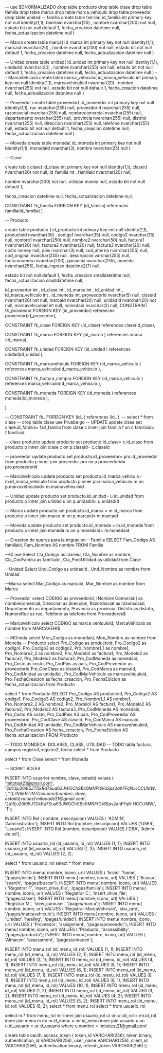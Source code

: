 
-- use BDNORMALIZADO
drop table producto
drop table clase
drop table familia
drop table marca
drop table marca_vehiculo
drop table proveedor
drop table unidad
-- familia
create  table familia(
id_familia int primary key not null identity(1,1),
familiaid nvarchar(20) ,
nombre nvarchar(200) not null,
estado bit not null default 1,
fecha_creacion datetime null,
fecha_actualizacion datetime null
)

-- Marca
create  table marca(
id_marca int primary key not null identity(1,1),
marcaid nvarchar(20) ,
nombre nvarchar(200) not null,
estado bit not null default 1,
fecha_creacion datetime null,
fecha_actualizacion datetime null
)

-- Unidad
create table unidad(
id_unidad int primary key not null identity(1,1),
unidadid nvarchar(20) ,
nombre nvarchar(255) not null,
estado bit not null default 1,
fecha_creacion datetime null,
fecha_actualizacion datetime null
)
-- MarcaVehiculo
create table marca_vehiculo(
id_marca_vehiculo int primary key not null identity(1,1),
marcavehiculoid nvarchar(20) ,
nombre nvarchar(255) not null,
estado bit not null default 1,
fecha_creacion datetime null,
fecha_actualizacion datetime null
)


-- Proveedor 
create table proveedor(
id_proveedor int primary key not null identity(1,1),
ruc nvarchar(255)  null,
proveedorid nvarchar(255) null,
razonsocial nvarchar(255) null,
nombrecomercial nvarchar(255) null,
departamento nvarchar(255)  null,
provincia nvarchar(255)  null,
distrito nvarchar(255)  null,
direccion nvarchar(255)  null,
telefono nvarchar(255)  null,
estado bit not null default 1,
fecha_creacion datetime null,
fecha_actualizacion datetime null
)

-- Moneda
create table moneda(
    id_moneda int primary key not null identity(1,1),
    monedaid nvarchar(3),
    nombre nvarchar(25) null
)

-- Clase 

create table clase(
id_clase int primary key not null identity(1,1),
claseid nvarchar(20) not null,
id_familia int  ,
familiaid nvarchar(20) null,

nombre nvarchar(200) not null,
utilidad money null,
estado bit not null default 1,

fecha_creacion datetime null,
fecha_actualizacion datetime null,

CONSTRAINT fk_familia FOREIGN KEY (id_familia)
references familia(id_familia)
)



-- Producto 

create table producto (
id_producto int primary key not null identity(1,1),
productoid nvarchar(30) ,
codigo1 nvarchar(35)  null,
codigo2 nvarchar(35)  null,
nombre1 nvarchar(250)  null,
nombre2 nvarchar(50)  null,
factura1 nvarchar(20)  null,
factura2 nvarchar(20)  null,
factura3 nvarchar(20)  null,
costo money null,
pais nvarchar(3)  null,
cod_alterno nvarchar(255)  null,
cod_original nvarchar(255)   null,
descripcion varchar(255)  null,
facturanumero nvarchar(200),
ganancia nvarchar(255),
moneda  nvarchar(255),
fecha_ingreso datetime2(7) null,

estado bit not null default 1,
fecha_creacion smalldatetime null,
fecha_actualizacion smalldatetime null,

id_proveedor int  ,
id_clase int  ,
id_marca int  ,
id_unidad int  ,
id_marca_vehiculo int  ,
id_moneda int,
proveedorid nvarchar(5) null, 
claseid nvarchar(20) not null, 
marcaid nvarchar(20) null, 
unidadid nvarchar(20) not null, 
marcavehiculoid int null, 
monedaid nvarchar(3) null,
CONSTRAINT fk_proveedor FOREIGN KEY (id_proveedor)
references proveedor(id_proveedor),

CONSTRAINT fk_clase FOREIGN KEY (id_clase)
references clase(id_clase),

CONSTRAINT fk_marca FOREIGN KEY (id_marca )
references marca (id_marca),

CONSTRAINT fk_unidad FOREIGN KEY (id_unidad )
references unidad(id_unidad ),

CONSTRAINT fk_marcavehiculo FOREIGN KEY (id_marca_vehiculo )
references marca_vehiculo(id_marca_vehiculo ),

CONSTRAINT fk_factura_compra FOREIGN KEY (id_marca_vehiculo )
references marca_vehiculo(id_marca_vehiculo ),

CONSTRAINT fk_moneda FOREIGN KEY (id_moneda )
references moneda(id_moneda ),

)
<!-- -- Factura 
create table factura_compra(
id_factura_compra int primary key not null identity(1,1),
registro nvarchar(20) ,
registro2 nvarchar(20) ,
registro3 nvarchar(20) ,
proveedorid nvarchar(5),
id_proveedor int,
estado bit not null default 1,
fecha_creacion datetime null,
fecha_actualizacion datetime null,
CONSTRAINT fk_factura_proveedor FOREIGN KEY (id_proveedor)
references proveedor(id_proveedor)
) -->
-- CONSTRAINT fk_ FOREIGN KEY (id_ ) references (id_ ),
-- select * from clase
-- drop table clase 
use Prueba
go
-- UPDATE
update clase
set clase.id_familia= f.id_familia
from clase c
inner join familia f
on c.familiaid= f.familiaid

-- clase producto
update producto
set producto.id_clase= c.id_clase
from producto p
inner join clase c
on p.claseid= c.claseid

-- proveedor
update producto
set producto.id_proveedor= pro.id_proveedor
from producto p
inner join proveedor pro
on p.proveedorid= pro.proveedorid

-- MarcaVehiculo
update producto
set producto.id_marca_vehiculo= m.id_marca_vehiculo
from producto p
inner join marca_vehiculo m
on p.marcavehiculoid= m.marcavehiculoid

-- Unidad
update producto
set producto.id_unidad= u.id_unidad
from producto p
inner join unidad u
on p.unidadid= u.unidadid

-- Marca
update producto
set producto.id_marca = m.id_marca
from producto p
inner join marca m
on p.marcaid= m.marcaid

-- Moneda
update producto
set producto.id_moneda = m.id_moneda
from producto p
inner join moneda m
on p.monedaid= m.monedaid

-- Creacion de querys para la migracion 
--Familia
SELECT Fam_Codigo AS familiaid, Fam_Nombre AS nombre
FROM Familia

--CLase
Select Cla_Codigo as claseid, Cla_Nombre as nombre, Cla_CodFamilia as familiaid , Cla_PorcUtilidad as utilidad from Clase

--Unidad
Select Und_Codigo as unidadid , Und_Nombre as nombre from Unidad

--Marca
select Mar_Codigo as marcaid, Mar_Nombre as nombre from Marca

-- Proveedor
select CODIGO as proveedorid, [Nombre Comercial] as nombrecomercial,
Direccion as direccion, RazonSocial as razonsocial,
Departamento as departamento, Provincia as provincia,
Distrito as distrito, NumeroRuc as ruc,
Telefono as telefono from Proveedores$

-- MarcaVehiculo
select  CODIGO as marca_vehiculoid, MarcaVehiculo as nombre from MARCAVEHI$ 

-- MOneda
select Mon_Codigo as monedaid, Mon_Nombre as nombre from Moneda
-- Producto
select Pro_Codigo as productoid, Pro_Codigo2 as codigo1, Pro_Codigo3 as codigo2,
Pro_Nombre1_1 as nombre1, Pro_Nombre2_2 as nombre2, Pro_Modelo1 as factura1, Pro_Modelo2 as factura2, Pro_Modelo2 as factura3,
 Pro_CodMoneda as monedaid, Pro_Costo as costo, Pro_CodPais as pais, Pro_CodProveedor as proveedorid,Pro_CodClase as claseid, Pro_CodMarca as marcaid,
Pro_CodUnidad as unidadid , Pro_CodMarVehiculo as marcavehiculoid, Pro_FechaCreacion as fecha_creacion, Pro_FechaEdicion as fecha_actualizacion
from Producto

select * from Producto
SELECT Pro_Codigo AS productoid, Pro_Codigo2 AS codigo1, Pro_Codigo3 AS codigo2, Pro_Nombre1_1 AS nombre1, Pro_Nombre2_2 AS nombre2, Pro_Modelo1 AS factura1, Pro_Modelo2 AS factura2, Pro_Modelo2 AS factura3, 
 Pro_CodMoneda AS monedaid, Pro_Costo AS costo, Pro_CodPais AS pais, Pro_CodProveedor AS proveedorid, Pro_CodClase AS claseid, Pro_CodMarca AS marcaid, Pro_CodUnidad AS unidadid, 
Pro_CodMarVehiculo AS marcavehiculoid, Pro_FechaCreacion AS fecha_creacion, Pro_FechaEdicion AS fecha_actualizacion
FROM Producto



-- TODO MONDEDA, DOLARES, CLASE, UTILIDAD
-- TODO tabla factura, campos registro1,registro2, fecha 
select * from Producto

select * from Clase
select * from Moneda


-- SCRIPT ROLES

INSERT INTO usuario( nombre, clave, estado) values ( 'mitotest21@gmail.com', '$2a$10$ju20i95JTDkRa7Sua63JWOChSBc0MNFtG/6Sps2ahFFqN.HCCUMW.', '1');
INSERT INTO usuario( nombre, clave, estado) values ('mitocode21@gmail.com', '$2a$10$ju20i95JTDkRa7Sua63JWOChSBc0MNFtG/6Sps2ahFFqN.HCCUMW.', '1');

INSERT INTO Rol ( nombre, descripcion) VALUES ( 'ADMIN', 'Administrador');
INSERT INTO Rol (nombre, descripcion) VALUES ('USER', 'Usuario');
INSERT INTO Rol (nombre, descripcion) VALUES ('DBA', 'Admin de bd');

INSERT INTO usuario_rol (id_usuario, id_rol) VALUES (1, 1);
INSERT INTO usuario_rol (id_usuario, id_rol) VALUES (1, 3);
INSERT INTO usuario_rol (id_usuario, id_rol) VALUES (2, 2);

select * from usuario_rol
select * from menu

INSERT INTO menu( nombre, icono, url) VALUES ( 'Inicio', 'home', '/pages/inicio');
INSERT INTO menu( nombre, icono, url) VALUES ( 'Buscar', 'search', '/pages/buscar');
INSERT INTO menu( nombre, icono, url) VALUES ( 'Registrar F', 'insert_drive_file', '/pages/familia');
INSERT INTO menu( nombre, icono, url) VALUES ( 'Registrar C.', 'insert_drive_file', '/pages/clase');
INSERT INTO menu( nombre, icono, url) VALUES ( 'Registrar M.', 'view_carousel', '/pages/marca');
INSERT INTO menu( nombre, icono, url) VALUES ( 'Registrar MarcaVehiculo', 'star_rate', '/pages/marcavehiculo');
INSERT INTO menu( nombre, icono, url) VALUES ( 'Unidad', 'healing', '/pages/unidad');
INSERT INTO menu( nombre, icono, url) VALUES ( 'Proveedor', 'assignment', '/pages/proveedor');
INSERT INTO menu( nombre, icono, url) VALUES ( 'Producto', 'accessibility', '/pages/producto');
INSERT INTO menu( nombre, icono, url) VALUES ( 'Almacen', 'assessment', '/pages/almacen');


INSERT INTO menu_rol (id_menu, id_rol) VALUES (1, 1);
INSERT INTO menu_rol (id_menu, id_rol) VALUES (2, 1);
INSERT INTO menu_rol (id_menu, id_rol) VALUES (3, 1);
INSERT INTO menu_rol (id_menu, id_rol) VALUES (4, 1);
INSERT INTO menu_rol (id_menu, id_rol) VALUES (5, 1);
INSERT INTO menu_rol (id_menu, id_rol) VALUES (6, 1);
INSERT INTO menu_rol (id_menu, id_rol) VALUES (7, 1);
INSERT INTO menu_rol (id_menu, id_rol) VALUES (8, 1);
INSERT INTO menu_rol (id_menu, id_rol) VALUES (9, 1);
INSERT INTO menu_rol (id_menu, id_rol) VALUES (10, 1);
INSERT INTO menu_rol (id_menu, id_rol) VALUES (1, 2);
INSERT INTO menu_rol (id_menu, id_rol) VALUES (3, 2);
INSERT INTO menu_rol (id_menu, id_rol) VALUES (4, 2);
INSERT INTO menu_rol (id_menu, id_rol) VALUES (5, 2);
INSERT INTO menu_rol (id_menu, id_rol) VALUES (6, 2);
select * from menu_rol
select * from usuario_rol

select m.* 
from menu_rol mr 
inner join usuario_rol ur on ur.id_rol = mr.id_rol 
inner join menu m on m.id_menu = mr.id_menu 
inner join usuario u on u.id_usuario = ur.id_usuario 
where u.nombre = 'mitotest21@gmail.com'


create table oauth_access_token (
  token_id VARCHAR(256),
  token binary,
  authentication_id VARCHAR(256),
  user_name VARCHAR(256),
  client_id VARCHAR(256),
  authentication binary,
  refresh_token VARCHAR(256)
);